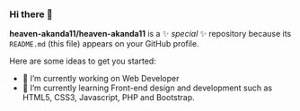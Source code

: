 ### Hi there 👋


**heaven-akanda11/heaven-akanda11** is a ✨ _special_ ✨ repository because its `README.md` (this file) appears on your GitHub profile.

Here are some ideas to get you started:

- 🔭 I’m currently working on Web Developer
- 🌱 I’m currently learning Front-end design and development such as HTML5, CSS3, Javascript, PHP and Bootstrap.

  
